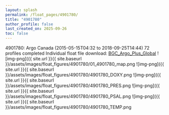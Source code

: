 ```yaml
---
layout: splash
permalink: /float_pages/4901780/
title: "4901780"
author_profile: false
last_created_on: 2025-09-26
toc: false
---
```

 
4901780: Argo Canada (2015-05-15T04:32 to 2018-09-25T14:44)
72 profiles completed
Individual float file download: [BGC_Argo_Plus_Global](https://ftp.soest.hawaii.edu/bgc_argo_plus/Individual_Floats/outliers_removed/4901780_Sprof_processed.nc)
![img-png]({{ site.url }}{{ site.baseurl }}/assets/images/float_figures/4901780/01_4901780_map.png
![img-png]({{ site.url }}{{ site.baseurl }}/assets/images/float_figures/4901780/4901780_DOXY.png
![img-png]({{ site.url }}{{ site.baseurl }}/assets/images/float_figures/4901780/4901780_PRES.png
![img-png]({{ site.url }}{{ site.baseurl }}/assets/images/float_figures/4901780/4901780_PSAL.png
![img-png]({{ site.url }}{{ site.baseurl }}/assets/images/float_figures/4901780/4901780_TEMP.png

